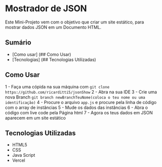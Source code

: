 # Mostrador de JSON

Este Mini-Projeto vem com o objetivo que criar um site estático, para mostrar dados JSON em um Documento HTML.


## Sumário
- [Como usar] (## Como Usar)
- [Tecnologias] (## Tecnologias Utilizadas)


## Como Usar
1 - Faça uma cópida na sua máquina com `git clone https://github.com/ricarditti5/jsonShow`
2 - Abra na sua IDE
3 - Crie uma nova Branch `git branch newBranchTeuNome(coloca o teu nome ou uma identificação)`
4 - Procure o arquivo `app.js` e procure pela linha de código com o array de instâncias
5 - Mude os dados das instâncias
6 - Abra o código com live code pela Página html
7 - Agora os teus dados em JSON aparecem em um site estático


## Tecnologias Utilizadas
- HTML5
- CSS
- Java Script
- Vercel

## 